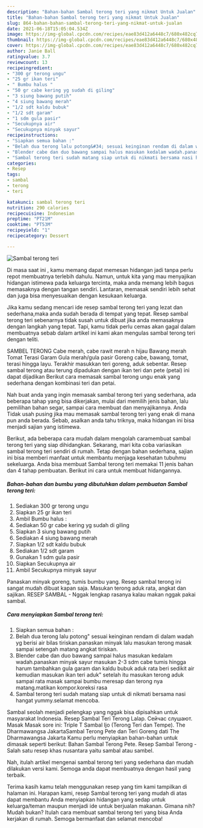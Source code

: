 ```yaml
---
description: "Bahan-bahan Sambal terong teri yang nikmat Untuk Jualan"
title: "Bahan-bahan Sambal terong teri yang nikmat Untuk Jualan"
slug: 864-bahan-bahan-sambal-terong-teri-yang-nikmat-untuk-jualan
date: 2021-06-18T15:05:04.534Z
image: https://img-global.cpcdn.com/recipes/eae83d412a6448c7/680x482cq70/sambal-terong-teri-foto-resep-utama.jpg
thumbnail: https://img-global.cpcdn.com/recipes/eae83d412a6448c7/680x482cq70/sambal-terong-teri-foto-resep-utama.jpg
cover: https://img-global.cpcdn.com/recipes/eae83d412a6448c7/680x482cq70/sambal-terong-teri-foto-resep-utama.jpg
author: Janie Ball
ratingvalue: 3.7
reviewcount: 13
recipeingredient:
- "300 gr terong ungu"
- "25 gr ikan teri"
- " Bumbu halus "
- "50 gr cabe kering yg sudah di giling"
- "3 siung bawang putih"
- "4 siung bawang merah"
- "1/2 sdt kaldu bubuk"
- "1/2 sdt garam"
- "1 sdm gula pasir"
- "Secukupnya air"
- "Secukupnya minyak sayur"
recipeinstructions:
- "Siapkan semua bahan :"
- "Belah dua terong lalu potong&#34; sesuai keinginan rendam di dalam wadah yg berisi air bilas tiriskan.panaskan minyak lalu masukan terong masak sampai setengah matang angkat tiriskan."
- "Blender cabe dan duo bawang sampai halus masukan kedalam wadah.panaskan minyak sayur masukan 2-3 sdm cabe tumis hingga harum tambahkan gula garam dan kaldu bubuk aduk rata beri sedikit air kemudian masukan ikan teri aduk&#34; setelah itu masukan terong aduk sampai rata masak sampai bumbu meresap dan terong nya matang.matikan kompor.koreksi rasa"
- "Sambal terong teri sudah matang siap untuk di nikmati bersama nasi hangat yummy.selamat mencoba."
categories:
- Resep
tags:
- sambal
- terong
- teri

katakunci: sambal terong teri 
nutrition: 290 calories
recipecuisine: Indonesian
preptime: "PT21M"
cooktime: "PT53M"
recipeyield: "1"
recipecategory: Dessert

---
```



![Sambal terong teri](https://img-global.cpcdn.com/recipes/eae83d412a6448c7/680x482cq70/sambal-terong-teri-foto-resep-utama.jpg)

Di masa  saat ini , kamu memang dapat memesan hidangan jadi tanpa perlu repot membuatnya terlebih dahulu. Namun, untuk kita yang mau menyajikan hidangan istimewa pada keluarga tercinta, maka anda memang lebih bagus memasaknya dengan tangan sendiri. Lantaran, memasak sendiri lebih sehat dan juga bisa menyesuaikan dengan kesukaan keluarga.

Jika kamu sedang mencari ide resep sambal terong teri yang lezat dan sederhana,maka anda sudah berada di tempat yang tepat. Resep sambal terong teri  sebenarnya tidak susah untuk dibuat jika anda memasaknya dengan langkah yang tepat. Tapi, kamu tidak perlu cemas akan gagal dalam membuatnya 
sebab dalam artikel ini kami akan mengulas sambal terong teri dengan teliti.  

SAMBEL TERONG Cabe merah, cabe rawit merah n hijau Bawang merah Tomat Terasi Garam Gula merah/gula pasir Goreng cabe, bawang, tomat, terasi hingga layu. Terakhir masukkan teri goreng, aduk sebentar. Resep sambal terong atau terung dipadukan dengan ikan teri dan pete (petai) ini dapat dijadikan Berikut cara memasak sambal terong ungu enak yang sederhana dengan kombinasi teri dan petai.

Nah buat anda yang ingin memasak sambal terong teri yang sederhana, ada beberapa tahap yang bisa dikerjakan, mulai dari memilih jenis bahan, lalu pemilihan bahan segar, sampai cara membuat dan menyajikannya. Anda Tidak usah pusing jika mau memasak sambal terong teri yang enak di mana pun anda berada. Sebab, asalkan anda  tahu triknya, maka hidangan ini bisa menjadi sajian yang istimewa.

Berikut, ada beberapa cara mudah dalam mengolah caramembuat sambal terong teri yang siap dihidangkan. Sekarang, mari kita coba variasikan sambal terong teri sendiri di rumah. Tetap dengan bahan sederhana, sajian ini bisa memberi manfaat untuk membantu menjaga kesehatan tubuhmu sekeluarga. Anda bisa membuat Sambal terong teri memakai 11 jenis bahan dan 4 tahap pembuatan. Berikut ini cara untuk membuat hidangannya.

<!--inarticleads1-->

##### Bahan-bahan dan bumbu yang dibutuhkan dalam pembuatan Sambal terong teri:

1. Sediakan 300 gr terong ungu
1. Siapkan 25 gr ikan teri
1. Ambil  Bumbu halus :
1. Sediakan 50 gr cabe kering yg sudah di giling
1. Siapkan 3 siung bawang putih
1. Sediakan 4 siung bawang merah
1. Siapkan 1/2 sdt kaldu bubuk
1. Sediakan 1/2 sdt garam
1. Gunakan 1 sdm gula pasir
1. Siapkan Secukupnya air
1. Ambil Secukupnya minyak sayur


Panaskan minyak goreng, tumis bumbu yang. Resep sambal terong ini sangat mudah dibuat kapan saja. Masukan terong aduk rata, angkat dan sajikan. RESEP SAMBAL - Nggak lengkap rasanya kalau makan nggak pakai sambal. 

<!--inarticleads2-->

##### Cara menyiapkan Sambal terong teri:

1. Siapkan semua bahan :
1. Belah dua terong lalu potong&#34; sesuai keinginan rendam di dalam wadah yg berisi air bilas tiriskan.panaskan minyak lalu masukan terong masak sampai setengah matang angkat tiriskan.
1. Blender cabe dan duo bawang sampai halus masukan kedalam wadah.panaskan minyak sayur masukan 2-3 sdm cabe tumis hingga harum tambahkan gula garam dan kaldu bubuk aduk rata beri sedikit air kemudian masukan ikan teri aduk&#34; setelah itu masukan terong aduk sampai rata masak sampai bumbu meresap dan terong nya matang.matikan kompor.koreksi rasa
1. Sambal terong teri sudah matang siap untuk di nikmati bersama nasi hangat yummy.selamat mencoba.


Sambal seolah menjadi pelengkap yang nggak bisa dipisahkan untuk masyarakat Indonesia. Resep Sambal Teri Terong Lalap. Сейчас слушают. Masak Masak sore ini: Triple T Sambal Ijo (Terong Teri dan Tempe). The Dharmawangsa JakartaSambal Terong Pete dan Teri Goreng dati The Dharmawangsa Jakarta Kamu perlu menyiapkan bahan-bahan untuk dimasak seperti berikut: Bahan Sambal Terong Pete. Resep Sambal Terong - Salah satu resep khas nusantara yaitu sambal atau sambel. 

Nah, itulah artikel mengenai  sambal terong teri  yang sederhana dan mudah dilakukan versi kami. Semoga anda dapat membuatnya dengan hasil yang terbaik. 

Terima kasih kamu telah menggunakan resep yang tim kami tampilkan di halaman ini. Harapan kami, resep  Sambal terong teri yang mudah di atas dapat membantu Anda menyiapkan hidangan yang sedap untuk keluarga/teman maupun menjadi ide untuk berjualan makanan. Gimana nih? Mudah bukan? Itulah cara membuat sambal terong teri yang bisa Anda kerjakan di rumah. Semoga bermanfaat dan selamat mencoba!

